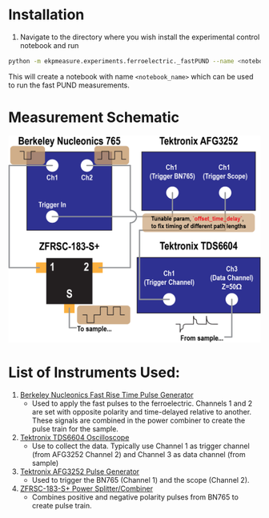 # Installation

1. Navigate to the directory where you wish install the experimental control notebook and run

```bash
python -m ekpmeasure.experiments.ferroelectric._fastPUND --name <notebook_name>
```

This will create a notebook with name `<notebook_name>` which can be used to run the fast PUND measurements.

# Measurement Schematic


[![N|Scheme](imgs/schematic.png)](https://github.com/eparsonnet93/ekpmeasure/tree/main/src/ekpmeasure/experiments/ferroelectric/_fastPUND)


# List of Instruments Used:

1. [Berkeley Nucleonics Fast Rise Time Pulse Generator](https://www.berkeleynucleonics.com/model-765-800-mhz-fast-rise-time-pulse-generator)
	- Used to apply the fast pulses to the ferroelectric. Channels 1 and 2 are set with opposite polarity and time-delayed relative to another. These signals are combined in the power combiner to create the pulse train for the sample.
2. [Tektronix TDS6604 Oscilloscope](https://www.valuetronics.com/pub/media/vti/datasheets/Tektronix%20TDS6404,%20TDS6604.pdf)
	- Use to collect the data. Typically use Channel 1 as trigger channel (from AFG3252 Channel 2) and Channel 3 as data channel (from sample)
3. [Tektronix AFG3252 Pulse Generator](https://download.tek.com/manual/071163106web_0.pdf)
	- Used to trigger the BN765 (Channel 1) and the scope (Channel 2). 
4. [ZFRSC-183-S+ Power Splitter/Combiner](https://www.minicircuits.com/pdfs/ZFRSC-183-S+.pdf)
	- Combines positive and negative polarity pulses from BN765 to create pulse train. 